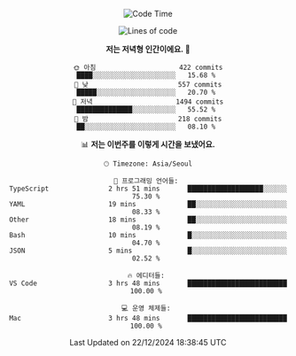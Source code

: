 <div align='center'>
 
<!--START_SECTION:waka-->
![Code Time](http://img.shields.io/badge/Code%20Time-4%2C032%20hrs%2048%20mins-blue)

![Lines of code](https://img.shields.io/badge/%EC%A0%80%EB%8A%94%20%EC%97%AC%ED%83%9C%EA%B9%8C%EC%A7%80%20-1.5%20million%20%EC%A4%84%EC%9D%98%20%EC%BD%94%EB%93%9C%EB%A5%BC%20%EC%9E%91%EC%84%B1%ED%96%88%EC%96%B4%EC%9A%94.-blue)

**저는 저녁형 인간이에요. 🦉** 

```text
🌞 아침                     422 commits         ████░░░░░░░░░░░░░░░░░░░░░   15.68 % 
🌆 낮　                     557 commits         █████░░░░░░░░░░░░░░░░░░░░   20.70 % 
🌃 저녁                     1494 commits        ██████████████░░░░░░░░░░░   55.52 % 
🌙 밤　                     218 commits         ██░░░░░░░░░░░░░░░░░░░░░░░   08.10 % 
```


📊 **저는 이번주를 이렇게 시간을 보냈어요.** 

```text
🕑︎ Timezone: Asia/Seoul

💬 프로그래밍 언어들: 
TypeScript               2 hrs 51 mins       ███████████████████░░░░░░   75.30 % 
YAML                     19 mins             ██░░░░░░░░░░░░░░░░░░░░░░░   08.33 % 
Other                    18 mins             ██░░░░░░░░░░░░░░░░░░░░░░░   08.19 % 
Bash                     10 mins             █░░░░░░░░░░░░░░░░░░░░░░░░   04.70 % 
JSON                     5 mins              █░░░░░░░░░░░░░░░░░░░░░░░░   02.52 % 

🔥 에디터들: 
VS Code                  3 hrs 48 mins       █████████████████████████   100.00 % 

💻 운영 체제들: 
Mac                      3 hrs 48 mins       █████████████████████████   100.00 % 
```


 Last Updated on 22/12/2024 18:38:45 UTC
<!--END_SECTION:waka-->
 </div>
<!---
Emewjin/Emewjin is a ✨ special ✨ repository because its `README.md` (this file) appears on your GitHub profile.
You can click the Preview link to take a look at your changes.
--->
